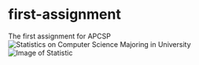 # first-assignment
The first assignment for APCSP
![Statistics on Computer Science Majoring in University](/images/logo.png)
![Image of Statistic](https://csedweek.org/images/cs-stats/Slide5_CS_Education.png)
